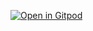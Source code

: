 [![Open in Gitpod](https://gitpod.io/button/open-in-gitpod.svg)](https://gitpod.io/#https://github.com/Utsav2931/Dino_Game)
